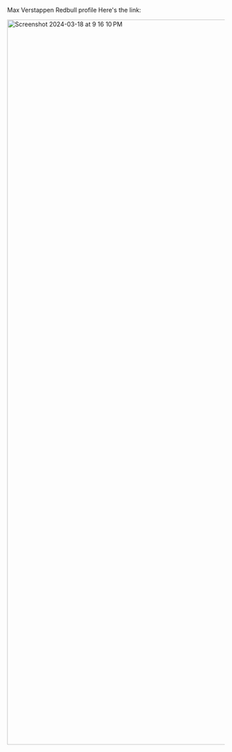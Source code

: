 Max Verstappen Redbull profile
Here's the link:

<img width="1680" alt="Screenshot 2024-03-18 at 9 16 10 PM" src="https://github.com/shreyansh232/Max-GSAP/assets/87061814/ddf8354f-d4f9-4b54-b6d8-f70129e69afe">
